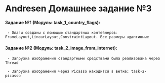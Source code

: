 # Andresen Домашнее задание №3

####  Задание №1 (Модуль: task_1_country_flags):
     - Флаги созданы с помощью стандартных контейнеров: FrameLayout,LinearLayout,ConstraintLayout. Все размеры адаптивные
     
####  Задание №2 (Модуль: task_2_image_from_internet):
     - Загрузка изображения стандартными средствами была реализована через Thread
     
     - Загрузка изображения через Picasso находится в ветке: task-2-picasso
     
